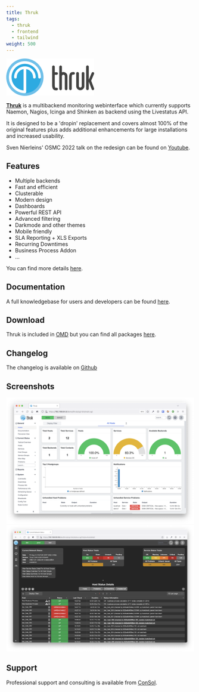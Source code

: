 ```yaml
---
title: Thruk
tags:
  - thruk
  - frontend
  - tailwind
weight: 500
---
```

<div class="pb-4">
  <img class="p-2" src="logo_thruk.png" alt="Thruk" style="background-color: white"/>
</div>

**[Thruk](https://www.thruk.org)** is a multibackend monitoring webinterface which currently supports Naemon, Nagios, Icinga and Shinken as backend using the Livestatus API.

It is designed to be a 'dropin' replacement and covers almost 100% of the original features plus adds additional enhancements for large installations and increased usability.

Sven Nierleins' OSMC 2022 talk on the redesign can be found on [Youtube](https://www.youtube.com/watch?v=ikMp5M3kt3k).

## Features

- Multiple backends
- Fast and efficient
- Clusterable
- Modern design
- Dashboards
- Powerful REST API
- Advanced filtering
- Darkmode and other themes
- Mobile friendly
- SLA Reporting + XLS Exports
- Recurring Downtimes
- Business Process Addon
- ...

You can find more details [here](https://www.thruk.org/documentation/introduction.html#_reasons-to-choose-thruk).

## Documentation

A full knowledgebase for users and developers can be found [here](https://www.thruk.org/documentation/).

## Download
Thruk is included in [OMD](docs/omd/) but you can find all packages [here](https://www.thruk.org/download.html).

## Changelog

The changelog is available on [Github](https://github.com/sni/thruk/blob/master/Changes)

## Screenshots
<img src="home.png"/>
<img src="status-dark.png"/>

## Support

Professional support and consulting is available from [ConSol](https://www.consol.de/product-solutions/open-source-monitoring).
